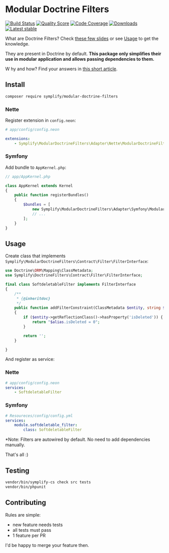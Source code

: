 # Modular Doctrine Filters

[![Build Status](https://img.shields.io/travis/Symplify/ModularDoctrineFilters.svg?style=flat-square)](https://travis-ci.org/Symplify/ModularDoctrineFilters)
[![Quality Score](https://img.shields.io/scrutinizer/g/Symplify/ModularDoctrineFilters.svg?style=flat-square)](https://scrutinizer-ci.com/g/Symplify/ModularDoctrineFilters)
[![Code Coverage](https://img.shields.io/scrutinizer/coverage/g/Symplify/ModularDoctrineFilters.svg?style=flat-square)](https://scrutinizer-ci.com/g/Symplify/ModularDoctrineFilters)
[![Downloads](https://img.shields.io/packagist/dt/symplify/modular-doctrine-filters.svg?style=flat-square)](https://packagist.org/packages/symplify/modular-doctrine-filters)
[![Latest stable](https://img.shields.io/packagist/v/symplify/modular-doctrine-filters.svg?style=flat-square)](https://packagist.org/packages/symplify/modular-doctrine-filters)


What are Doctrine Filters? Check [these few slides](https://speakerdeck.com/rosstuck/extending-doctrine-2-for-your-domain-model?slide=15) or see [Usage](#usage) to get the knowledge.


They are present in Doctrine by default. **This package only simplifies their use in modular application and allows passing dependencies to them.**

W
hy and how? Find your answers in [this short article](http://www.tomasvotruba.cz/blog/2016/04/30/decouple-your-doctrine-filters).



## Install

```bash
composer require symplify/modular-doctrine-filters
```

### Nette

Register extension in `config.neon`:

```yaml
# app/config/config.neon

extensions:
    - Symplify\ModularDoctrineFilters\Adapter\Nette\ModularDoctrineFiltersExtension
```


### Symfony

Add bundle to `AppKernel.php`:

```php
// app/AppKernel.php

class AppKernel extends Kernel
{
    public function registerBundles()
    {
        $bundles = [
            new Symplify\ModularDoctrineFilters\Adapter\Symfony\ModularDoctrineFiltersBundle,
            // ...
        ];
    }
}
```


## Usage

Create class that implements `Symplify\ModularDoctrineFilters\Contract\Filter\FilterInterface`:

```php
use Doctrine\ORM\Mapping\ClassMetadata;
use Symplify\DoctrineFilters\Contract\Filter\FilterInterface;

final class SoftdeletableFilter implements FilterInterface
{
    /**
     * {@inheritdoc}
     */
    public function addFilterConstraint(ClassMetadata $entity, string $alias) : string
    {
        if ($entity->getReflectionClass()->hasProperty('isDeleted')) {
            return "$alias.isDeleted = 0";
        }

        return '';
    }

}
```

And register as service:


### Nette

```yaml
# app/config/config.neon
services:
    - SoftdeletableFilter
```


### Symfony

```yaml
# Resoureces/config/config.yml
services:
    module.softdeletable_filter:
        class: SoftdeletableFilter
```

*Note: Filters are autowired by default. No need to add dependencies manually.


That's all :)


## Testing

```bash
vendor/bin/symplify-cs check src tests
vendor/bin/phpunit
```


## Contributing

Rules are simple:

- new feature needs tests
- all tests must pass
- 1 feature per PR

I'd be happy to merge your feature then.
